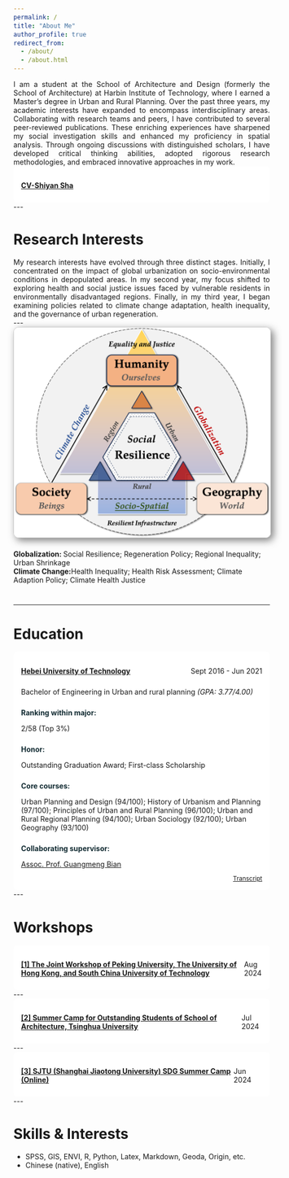 ```yaml
---
permalink: /
title: "About Me"
author_profile: true
redirect_from: 
  - /about/
  - /about.html
---
```


<div class="col-sm-9" style="display: flex; align-items: center; padding-left: 0px; text-align: justify;">
    I am a student at the School of Architecture and Design (formerly the School of Architecture) at Harbin Institute of Technology, where I earned a Master’s degree in Urban and Rural Planning. Over the past three years, my academic interests have expanded to encompass interdisciplinary areas.
    Collaborating with research teams and peers, I have contributed to several peer-reviewed publications. These enriching experiences have sharpened my social investigation skills and enhanced my proficiency in spatial analysis. Through ongoing discussions with distinguished scholars, I have developed critical thinking abilities, adopted rigorous research methodologies, and embraced innovative approaches in my work.
</div>

<section class="container">
    <section class="row">
<p class="highlight">
    <a href="files/CV-Shiyan Sha.pdf">CV-Shiyan Sha</a>
</p>
    </section>
</section>
---


Research Interests
======
<div class="col-sm-9" style="display: flex; align-items: center; padding-left: 0px; text-align: justify;">
My research interests have evolved through three distinct stages. Initially, I concentrated on the impact of global urbanization on socio-environmental conditions in depopulated areas. In my second year, my focus shifted to exploring health and social justice issues faced by vulnerable residents in environmentally disadvantaged regions. Finally, in my third year, I began examining policies related to climate change adaptation, health inequality, and the governance of urban regeneration.
 </div>
---

<div class="pub-row" style="display: flex; flex-direction: column; align-items: flex-start; margin-bottom: 40px;">
  <div class="col-sm-3 abbr" style="flex: 0 0 auto; margin-bottom: 20px;">
    <img src="/images/RI.png" class="teaser img-fluid z-depth-1" style="width: 600px; height: auto; box-shadow: 5px 5px 15px rgba(0,0,0,0.5); border: 1px solid #CCCCCC; border-radius: 10px;">
  </div>
  <div class="col-sm-9" style="flex: 0 0 auto; width: justify;">
    <div>
      <div class="title 1"><strong>Globalization: </strong>Social Resilience; Regeneration Policy; Regional Inequality; Urban Shrinkage</div>
      <div class="title 2"><strong>Climate Change:</strong>Health Inequality; Health Risk Assessment; Climate Adaption Policy; Climate Health Justice</div>
    </div>
  </div>
</div>

---
 
Education
======

<html lang="zh-EN">
<head>
    <meta charset="UTF-8">
    <meta name="viewport" content="width=device-width, initial-scale=1.0">
    <title>Education</title>
    <style>

        .container {
            max-width: 800px;
            margin: 0 auto;
            background: #fff;
            padding: 15px;
            border-radius: 8px;
            /* Add margin bottom to create space between the container and the next element */
            margin-bottom: 15px; /* Adjust as needed */
        }
        .row {
            display: flex;
            justify-content: space-between;
            margin-bottom: 5px;
        }
        .highlight {
            font-weight: bold;
            color: #132C33;
        }
        /* Reduce bottom margin for paragraphs inside sections */
        .row p {
            margin-bottom: 5px; /* Adjust as needed */
        }
    </style>
</head>
<body>
    <div class="container">
        <section class="row">
            <p class="highlight"> <a href="http://en.hit.edu.cn">Harbin Institute of Technology</a></p>   
            <div>
                <p>Sept 2021 - Mar 2024</p>
            </div>
        </section>
        <section class="row">
            <div>
                <p>Master of Philosophy in Urban and rural planning <i>(Average score: 86.9/100)</i></p>
            </div>
        </section>
        <section class="row">
            <div>
                <p class="highlight">Honor:</p>
                <p>First-class Scholarship; Outstanding Student Award; Excellent Dissertation Proposal</p>
            </div>
        </section>
        <section class="row">
            <div>
                <p class="highlight">Core courses:</p>
                <p>Planning Design Research (88/100); Urban Planning Theory (93/100); Application of Geographic Information and Remote Sensing Analysis (88/100); Design Research (95/100)</p>
            </div>
        </section>
       <section class="row">
            <div>
                <p class="highlight">Collaborating supervisors:</p>
                <p><a href="http://homepage.hit.edu.cn/luming">Prof. Ming Lu</a>, <a href="https://gr.xjtu.edu.cn/en/web/zhenmeng">Assoc. Prof. Meng Zhen</a></p>
            </div>
        </section>
     <div class="links" style="text-align: right;">
  <a href="/images/Transcript hit1.jpg" class="btn btn-sm z-depth-0" role="button" target="_blank" style="font-size:12px;">Transcript</a>
</div>
    </div>
</body>
</html>


---

<html lang="zh-EN">
<head>
    <meta charset="UTF-8">
    <meta name="viewport" content="width=device-width, initial-scale=1.0">
    <title>Education</title>
    <style>
        .container {
            max-width: 800px;
            margin: 0 auto;
            background: #fff;
            padding: 15px;
            border-radius: 8px;
        }
        .row {
            display: flex;
            justify-content: space-between;
            margin-bottom: 5px;
        }
        .highlight {
            font-weight: bold;
            color: #132C33;
        }
    </style>
</head>
<body>
    <div class="container">
        <section class="row">
            <div>
                <p class="highlight"> <a href="https://eweb.hebut.edu.cn">Hebei University of Technology</a></p>      
            </div>
            <div>
                <p>Sept 2016 - Jun 2021</p>
            </div>
        </section>
        <section class="row">
            <div>
                <p>Bachelor of Engineering in Urban and rural planning <i>(GPA: 3.77/4.00)</i></p>
            </div>
        </section>
        <section class="row">
            <div>
                <p class="highlight">Ranking within major:</p>
                <p>2/58 (Top 3%)</p>
            </div>
        </section>
        <section class="row">
            <div>
                <p class="highlight">Honor:</p>
                <p>Outstanding Graduation Award; First-class Scholarship</p>
            </div>
        </section>
        <section class="row">
            <div>
                <p class="highlight">Core courses:</p>
                <p>Urban Planning and Design (94/100); History of Urbanism and Planning (97/100); Principles of Urban and Rural Planning (96/100); Urban and Rural Regional Planning (94/100); Urban Sociology (92/100); Urban Geography (93/100)</p>
            </div>
        </section>
       <section class="row">
            <div>
                <p class="highlight">Collaborating supervisor:</p>
                <p><a href="https://www.researchgate.net/scientific-contributions/Guangmeng-Bian-2148025468">Assoc. Prof. Guangmeng Bian</a></p>
            </div>
        </section>
      <div class="links" style="text-align: right;">
  <a href="/images/cjdbk.png" class="btn btn-sm z-depth-0" role="button" target="_blank" style="font-size:12px;">Transcript</a>
</div>
    </div>
</body>
</html>
---

Workshops
======

<html lang="en">
<head>
    <meta charset="UTF-8">
    <meta name="viewport" content="width=device-width, initial-scale=1.0">
    <title>Education</title>
    <style>
        .container {
            max-width: 800px;
            margin: 0 auto;
            background-color: #fff;
            padding: 15px;
            border-radius: 8px;
        }
        .row {
            display: flex;
            justify-content: space-between;
            margin-bottom: 5px;
        }
        .highlight {
            font-weight: bold;
            color: #132C33;
        }
    </style>
</head>
<body>
    <div class="container">
        <section class="row">
            <div>
                <p class="highlight">
                    <a href="http://www.cala.pku.edu.cn/English.htm">
                        [1] The Joint Workshop of Peking University, The University of Hong Kong, and South China University of Technology
                    </a>
                </p>      
            </div>
            <div>
                <p>Aug 2024</p>
            </div>
        </section>
    </div>
</body>
</html>
---

<html lang="en">
<head>
    <meta charset="UTF-8">
    <meta name="viewport" content="width=device-width, initial-scale=1.0">
    <title>Education</title>
    <style>
        .container {
            max-width: 800px;
            margin: 0 auto;
            background-color: #fff;
            padding: 15px;
            border-radius: 8px;
        }
        .row {
            display: flex;
            justify-content: space-between;
            margin-bottom: 5px;
        }
        .highlight {
            font-weight: bold;
            color: #132C33;
        }
    </style>
</head>
<body>
    <div class="container">
        <section class="row">
            <div>
                <p class="highlight">
                    <a href="https://www.arch.tsinghua.edu.cn/column/Home">
                      [2] Summer Camp for Outstanding Students of School of Architecture, Tsinghua University
                    </a>
                </p>      
            </div>
            <div>
                <p>Jul 2024</p>
            </div>
        </section>
    </div>
</body>
</html>
---

<html lang="en">
<head>
    <meta charset="UTF-8">
    <meta name="viewport" content="width=device-width, initial-scale=1.0">
    <title>Education</title>
    <style>
        .container {
            max-width: 800px;
            margin: 0 auto;
            background-color: #fff;
            padding: 15px;
            border-radius: 8px;
        }
        .row {
            display: flex;
            justify-content: space-between;
            margin-bottom: 5px;
        }
        .highlight {
            font-weight: bold;
            color: #132C33;
        }
    </style>
</head>
<body>
    <div class="container">
        <section class="row">
            <div>
                <p class="highlight">
                    <a href="https://www.sjtu.edu.cn">
                      [3] SJTU (Shanghai Jiaotong University) SDG Summer Camp (Online)
                    </a>
                </p>      
            </div>
            <div>
                <p>Jun 2024</p>
            </div>
        </section>
    </div>
</body>
</html>
---


Skills & Interests
======
* SPSS, GIS, ENVI, R, Python, Latex, Markdown, Geoda, Origin, etc.
* Chinese (native), English
